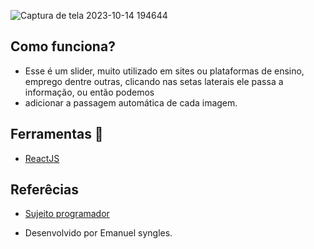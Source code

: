 
![Captura de tela 2023-10-14 194644](https://github.com/Emanuelsyngles/Slide-carrossel/assets/122393755/ee5db159-9331-42b0-a45a-41bbcdb7f93f)

 ## Como funciona?
- Esse é um slider, muito utilizado em sites ou plataformas de ensino, emprego dentre outras, clicando nas setas laterais ele passa a informação, ou então podemos
- adicionar a passagem automática de cada imagem.
 
 ## Ferramentas 🔧
- [ReactJS](https://react.dev/)
  
 ## Referêcias

 - [Sujeito programador](https://www.youtube.com/@Sujeitoprogramador)

 - Desenvolvido por Emanuel syngles.

